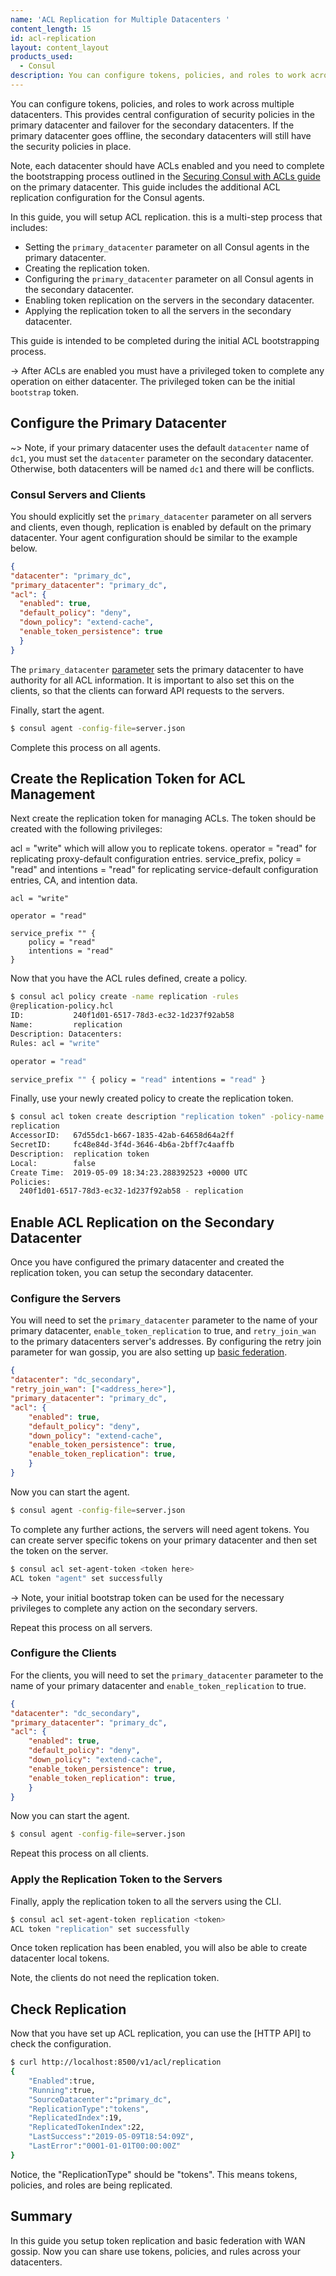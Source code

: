```yaml
---
name: 'ACL Replication for Multiple Datacenters '
content_length: 15
id: acl-replication
layout: content_layout
products_used:
  - Consul
description: You can configure tokens, policies, and roles to work across multiple datacenters.
---
```


You can configure tokens, policies, and roles to work across multiple
datacenters. This provides central configuration of security policies in the
primary datacenter and failover for the secondary datacenters. If the primary
datacenter goes offline, the secondary datacenters will still have the security
policies in place. 

Note, each datacenter should have ACLs enabled and you need to complete the
bootstrapping process outlined in the [Securing Consul with ACLs
guide](/consul/security-networking/production-acls) on the primary datacenter.
This guide includes the additional ACL replication configuration for the Consul
agents. 

In this guide, you will setup ACL replication. this is a multi-step process
that includes:

- Setting the `primary_datacenter` parameter on all Consul agents in the primary datacenter.  
- Creating the replication token.  
- Configuring the `primary_datacenter` parameter on all Consul agents in the secondary datacenter.  
- Enabling token replication on the servers in the secondary datacenter.  
- Applying the replication token to all the servers in the secondary datacenter. 

This guide is intended to be completed during the initial ACL bootstrapping
process. 

-> After ACLs are enabled you must have a privileged token to complete any
operation on either datacenter. The privileged token can be the initial
`bootstrap` token. 

## Configure the Primary Datacenter

~> Note, if your primary datacenter uses the default `datacenter` name of
`dc1`, you must set the `datacenter` parameter on the secondary datacenter.
Otherwise, both datacenters will be named `dc1` and there will be conflicts.

### Consul Servers and Clients

You should explicitly set the  `primary_datacenter` parameter on all servers
and clients, even though, replication is enabled by default on the primary
datacenter. Your agent configuration should be similar to the example below.  

```json 
{ 
"datacenter": "primary_dc", 
"primary_datacenter": "primary_dc",
"acl": { 
  "enabled": true, 
  "default_policy": "deny", 
  "down_policy": "extend-cache",
  "enable_token_persistence": true 
  } 
} 
```

The `primary_datacenter`
[parameter](https://www.consul.io/docs/agent/options.html#primary_datacenter)
sets the primary datacenter to have authority for all ACL information. It is
important to also set this on the clients, so that the clients can forward API
requests to the servers. 

Finally, start the agent.

```sh 
$ consul agent -config-file=server.json 
```

Complete this process on all agents. 

## Create the Replication Token for ACL Management

Next create the replication token for managing ACLs. The token should be
created with the following privileges:

acl = "write" which will allow you to replicate tokens.  operator = "read" for
replicating proxy-default configuration entries.  service_prefix, policy =
"read" and intentions = "read" for replicating service-default configuration
entries, CA, and intention data. 

```hcl 
acl = "write"

operator = "read"

service_prefix "" { 
	policy = "read" 
	intentions = "read" 
} 
```

Now that you have the ACL rules defined, create a policy. 

```sh 
$ consul acl policy create -name replication -rules
@replication-policy.hcl 
ID:           240f1d01-6517-78d3-ec32-1d237f92ab58
Name:         replication 
Description: Datacenters: 
Rules: acl = "write"

operator = "read"

service_prefix "" { policy = "read" intentions = "read" } 
```

Finally, use your newly created policy to create the replication token.

```sh 
$ consul acl token create description "replication token" -policy-name
replication 
AccessorID:   67d55dc1-b667-1835-42ab-64658d64a2ff 
SecretID:     fc48e84d-3f4d-3646-4b6a-2bff7c4aaffb 
Description:  replication token 
Local:        false
Create Time:  2019-05-09 18:34:23.288392523 +0000 UTC 
Policies: 
  240f1d01-6517-78d3-ec32-1d237f92ab58 - replication 
```

## Enable ACL Replication on the Secondary Datacenter

Once you have configured the primary datacenter and created the replication
token, you can setup the secondary datacenter. 

### Configure the Servers 

You will need to set the `primary_datacenter` parameter to the name of your
primary datacenter, `enable_token_replication` to true, and `retry_join_wan` to
the primary datacenters server's addresses. By configuring the retry join
parameter for wan gossip, you are also setting up [basic
federation](/consul/security-networking/datacenters). 

```json 
{ 
"datacenter": "dc_secondary", 
"retry_join_wan": ["<address_here>"],
"primary_datacenter": "primary_dc", 
"acl": { 
	"enabled": true, 
	"default_policy": "deny", 
	"down_policy": "extend-cache", 
	"enable_token_persistence": true,
    "enable_token_replication": true, 
    } 
} 
```

Now you can start the agent.

```sh 
$ consul agent -config-file=server.json 
``` 

To complete any further
actions, the servers will need agent tokens. You can create server specific
tokens on your primary datacenter and then set the token on the server.  

```sh
$ consul acl set-agent-token <token here> 
ACL token "agent" set successfully
``` 
-> Note, your initial bootstrap token can be used for the necessary
privileges to complete any action on the secondary servers. 

Repeat this process on all servers. 

### Configure the Clients

For the clients, you will need to set the `primary_datacenter` parameter to the
name of your primary datacenter and `enable_token_replication` to true.

```json 
{ 
"datacenter": "dc_secondary", 
"primary_datacenter": "primary_dc",
"acl": { 
	"enabled": true, 
	"default_policy": "deny", 
	"down_policy": "extend-cache", 
	"enable_token_persistence": true, 
    "enable_token_replication": true, 
    } 
} 
```

Now you can start the agent.

```sh 
$ consul agent -config-file=server.json 
``` 

Repeat this process on all
clients. 

### Apply the Replication Token to the Servers

Finally, apply the replication token to all the servers using the CLI. 

```sh 
$ consul acl set-agent-token replication <token> 
ACL token "replication" set successfully 
```

Once token replication has been enabled, you will also be able to create
datacenter local tokens.

Note, the clients do not need the replication token. 

## Check Replication 

Now that you have set up ACL replication, you can use the [HTTP API] to check
the configuration.

```sh 
$ curl http://localhost:8500/v1/acl/replication
{
	"Enabled":true,
	"Running":true,
	"SourceDatacenter":"primary_dc",
	"ReplicationType":"tokens",
	"ReplicatedIndex":19,
	"ReplicatedTokenIndex":22,
	"LastSuccess":"2019-05-09T18:54:09Z",
	"LastError":"0001-01-01T00:00:00Z"
}
```

Notice, the "ReplicationType" should be "tokens". This means tokens, policies,
and roles are being replicated. 

## Summary

In this guide you setup token replication and basic federation with WAN gossip.
Now you can share use tokens, policies, and rules across your datacenters. 

